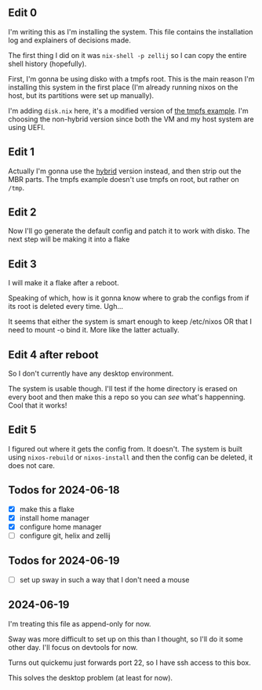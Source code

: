 ## Edit 0
I'm writing this as I'm installing the system. This file contains the installation log and explainers of decisions made.

The first thing I did on it was `nix-shell -p zellij` so I can copy the entire shell history (hopefully).

First, I'm gonna be using disko with a tmpfs root. This is the main reason I'm installing this system in the first place (I'm already running nixos on the host, but its partitions were set up manually).

I'm adding `disk.nix` here, it's a modified version of [the tmpfs example](https://github.com/nix-community/disko/blob/master/example/tmpfs.nix). I'm choosing the non-hybrid version since both the VM and my host system are using UEFI.

## Edit 1
Actually I'm gonna use the [hybrid](https://github.com/nix-community/disko/blob/master/example/hybrid-tmpfs-on-root.nix) version instead, and then strip out the MBR parts. The tmpfs example doesn't use tmpfs on root, but rather on `/tmp`.

## Edit 2
Now I'll go generate the default config and patch it to work with disko. The next step will be making it into a flake

## Edit 3
I will make it a flake after a reboot.

Speaking of which, how is it gonna know where to grab the configs from if its root is deleted every time. Ugh...

It seems that either the system is smart enough to keep /etc/nixos OR that I need to mount -o bind it. More like the latter actually.

## Edit 4 after reboot
So I don't currently have any desktop environment.

The system is usable though. I'll test if the home directory is erased on every boot and then make this a repo so you can *see* what's happenning. Cool that it works!

## Edit 5
I figured out where it gets the config from. It doesn't. The system is built using `nixos-rebuild` or `nixos-install` and then the config can be deleted, it does not care.

## Todos for 2024-06-18
- [x] make this a flake
- [x] install home manager
- [x] configure home manager
- [ ] configure git, helix and zellij

## Todos for 2024-06-19
- [ ] set up sway in such a way that I don't need a mouse

## 2024-06-19
I'm treating this file as append-only for now.

Sway was more difficult to set up on this than I thought, so I'll do it some other day. I'll focus on devtools for now.

Turns out quickemu just forwards port 22, so I have ssh access to this box.

This solves the desktop problem (at least for now).
